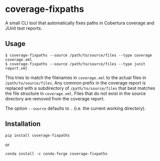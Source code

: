 # coverage-fixpaths

A small CLI tool that automatically fixes paths in Cobertura coverage and JUnit test reports.

## Usage

```
$ coverage-fixpaths --source /path/to/source/files --type coverage coverage.xml
$ coverage-fixpaths --source /path/to/source/files --type junit report.xml
```

This tries to match the filenames in `coverage.xml` to the actual files in `/path/to/source/files`.
Any common prefix in the coverage report is replaced with a subdirectory of `/path/to/source/files`
that best matches the file structure in `coverage.xml`. Files that do not exist in the source directory
are removed from the coverage report.

The option `--source` defaults to `.` (i.e. the current working directory).


## Installation

```
pip install coverage-fixpaths
```
or
```
conda install -c conda-forge coverage-fixpaths
```
